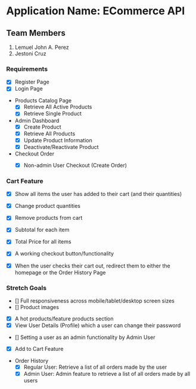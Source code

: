 # Application Name: ECommerce API

## Team Members
1. Lemuel John A. Perez
2. Jestoni Cruz



### Requirements
* [x] Register Page
* [x] Login Page
* Products Catalog Page
	- [x] Retrieve All Active Products
	- [x] Retrieve Single Product
* Admin Dashboard
	- [x] Create Product
	- [x] Retrieve All Products
	- [x] Update Product Information
	- [x] Deactivate/Reactivate Product
* Checkout Order
	- [x] Non-admin User Checkout (Create Order)



### Cart Feature
* [x] Show all items the user has added to their cart (and their quantities)
* [x] Change product quantities
* [x] Remove products from cart
* [x] Subtotal for each item
* [x] Total Price for all items
* [x] A working checkout button/functionality
* [x] When the user checks their cart out, redirect them to either the homepage or the Order History Page



### Stretch Goals
* [] Full responsiveness across mobile/tablet/desktop screen sizes
* [] Product images
* [x] A hot products/feature products section
* [x] View User Details (Profile) which a user can change their password
* [] Setting a user as an admin functionality by Admin User
* [x] Add to Cart Feature
* Order History
	- [x] Regular User: Retrieve a list of all orders made by the user
	- [x] Admin User: Admin feature to retrieve a list of all orders made by all users